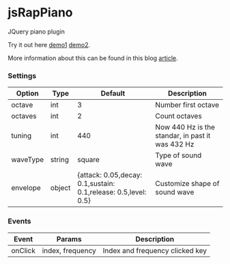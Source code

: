 # jsRapPiano
JQuery piano plugin

Try it out here <a href="https://thibor.github.io/jsRapPiano/">demo1</a> <a href="https://thibor.github.io/RapPiano/">demo2</a>.

More information about this can be found in this blog <a href="https://www.jqueryscript.net/other/Piano-App-jsRapPiano.html">article</a>.


### Settings

Option | Type | Default | Description
------ | ---- | ------- | -----------
octave | int | 3 | Number first octave
octaves | int | 2 | Count octaves
tuning | int | 440 |  Now 440 Hz is the standar, in past it was 432 Hz
waveType | string | square | Type of sound wave
envelope | object | {attack: 0.05,decay: 0.1,sustain: 0.1,release: 0.5,level: 0.5} | Customize shape of sound wave

### Events

Event | Params | Description
------ | ---- | -------
onClick | index, frequency | Index and frequency clicked key
